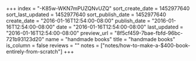 +++
index = "-K85w-WKN7mPUZQNvUZQ"
sort_create_date = 1452977640
sort_last_updated = 1452977640
sort_publish_date = 1452977640
create_date = "2016-01-16T12:54:00-08:00"
publish_date = "2016-01-16T12:54:00-08:00"
date = "2016-01-16T12:54:00-08:00"
last_updated = "2016-01-16T12:54:00-08:00"
preview_url = "8f5cf459-7bae-fbfd-96bc-721b93123d20"
name = "handmade books"
title = "handmade books"
is_column = false
reviews = ""
notes = ["notes/how-to-make-a-$400-book-entirely-from-scratch"]
+++

